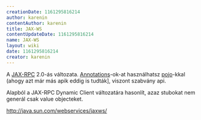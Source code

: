 ```yaml
---
creationDate: 1161295816214 
author: karenin 
contentAuthor: karenin 
title: JAX-WS 
contentUpdateDate: 1161295816214 
name: JAX-WS 
layout: wiki 
date: 1161295816214 
creator: karenin 
---
```

A [JAX-RPC](JAX-RPC.html) 2.0-ás változata. [Annotations](annotations.html)-ok-at használhatsz [pojo](pojo.html)-kkal (ahogy azt már más apik eddig is tudták], viszont szabvány api. 

Alapból a JAX-RPC Dynamic Client változatára hasonlít, azaz stubokat nem generál csak value objecteket. 

http://java.sun.com/webservices/jaxws/ 
